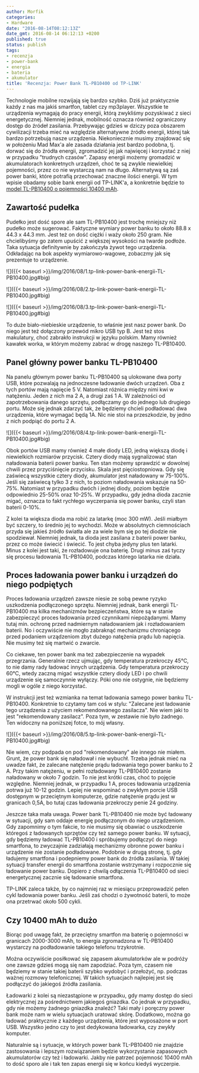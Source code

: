 ```yaml
---
author: Morfik
categories:
- Hardware
date: "2016-08-14T08:12:13Z"
date_gmt: 2016-08-14 06:12:13 +0200
published: true
status: publish
tags:
- recenzja
- power-bank
- energia
- bateria
- akumulator
title: 'Recenzja: Power Bank TL-PB10400 od TP-LINK'
---
```


Technologie mobilne rozwijają się bardzo szybko. Dziś już praktycznie każdy z nas ma jakiś smartfon,
tablet czy mp3player. Wszystkie te urządzenia wymagają do pracy energii, którą zwykliśmy pozyskiwać
z sieci energetycznej. Niemniej jednak, mobilność oznacza również ograniczony dostęp do źródeł
zasilania. Przebywając gdzieś w dziczy poza obszarem cywilizacji trzeba mieć na względzie
alternatywne źródło energii, której tak bardzo potrzebują nasze urządzenia. Niekoniecznie musimy
znajdować się w położeniu Mad Max'a ale zasada działania jest bardzo podobna, tj. dorwać się do
źródła energii, zgromadzić jej jak najwięcej i korzystać z niej w przypadku "trudnych czasów".
Zapasy energii możemy gromadzić w akumulatorach konkretnych urządzeń, choć te są zwykle niewielkiej
pojemności, przez co nie wystarczą nam na długo. Alternatywą są zaś power banki, które potrafią
przechować znaczne ilości energii. W tym wpisie obadamy sobie bank energii od TP-LINK'a, a
konkretnie będzie to [model TL-PB10400 o pojemności 10400
mAh](http://www.tp-link.com.pl/products/details/TL-PB10400.html).

<!--more-->
## Zawartość pudełka

Pudełko jest dość spore ale sam TL-PB10400 jest trochę mniejszy niż pudełko może sugerować.
Faktyczne wymiary power banku to około 88.8 x 44.3 x 44.3 mm. Jest też on dość ciężki i waży około
250 gram. Nie chcielibyśmy go zatem upuścić z większej wysokości na twarde podłoże. Taka sytuacja
definitywnie by zakończyła żywot tego urządzenia. Odkładając na bok aspekty wymiarowo-wagowe,
zobaczmy jak się prezentuje to urządzenie.

![]({{< baseurl >}}/img/2016/08/1.tp-link-power-bank-energii-TL-PB10400.jpg#big)

![]({{< baseurl >}}/img/2016/08/2.tp-link-power-bank-energii-TL-PB10400.jpg#big)

![]({{< baseurl >}}/img/2016/08/3.tp-link-power-bank-energii-TL-PB10400.jpg#big)

To duże biało-niebieskie urządzenie, to właśnie jest nasz power bank. Do niego jest też dołączony
przewód mikro USB typ B. Jest też stos makulatury, choć zabrakło instrukcji w języku polskim. Mamy
również kawałek worka, w którym możemy zabrać w drogę naszego TL-PB10400.

## Panel główny power banku TL-PB10400

Na panelu głównym power banku TL-PB10400 są ulokowane dwa porty USB, które pozwalają na jednoczesne
ładowanie dwóch urządzeń. Oba z tych portów mają napięcie 5 V. Natomiast różnica między nimi kwi w
natężeniu. Jeden z nich ma 2 A, a drugi zaś 1 A. W zależności od zapotrzebowania danego sprzętu,
podłączamy go do jednego lub drugiego portu. Może się jednak zdarzyć tak, że będziemy chcieli
podładować dwa urządzenia, które wymagać będą 1A. Nic nie stoi na przeszkodzie, by jedno z nich
podpiąć do portu 2 A.

![]({{< baseurl >}}/img/2016/08/4.tp-link-power-bank-energii-TL-PB10400.jpg#big)

Obok portów USB mamy również 4 małe diody LED, jedną większą diodę i niewielkich rozmiarów przycisk.
Cztery diody mają sygnalizować stan naładowania baterii power banku. Ten stan możemy sprawdzić w
dowolnej chwili przez przyciśnięcie przycisku. Skala jest pięciostopniowa. Gdy się zaświecą
wszystkie cztery diody, akumulator jest naładowany w 75-100%. Jeśli się zaświecą tylko 3 z nich, to
poziom naładowania wskazuje na 50-75%. Natomiast w przypadku dwóch i jednej diody, poziom będzie
odpowiednio 25-50% oraz 10-25%. W przypadku, gdy jedna dioda zacznie migać, oznacza to fakt rychłego
wyczerpania się power banku, czyli stan baterii 0-10%.

Z kolei ta większa dioda ma robić za latarkę (moc 300 mW). Jeśli miałbym być szczery, to średnio jej
to wychodzi. Może w absolutnych ciemnościach przyda się jakieś źródło światła ale za wiele bym się
po tej diodzie nie spodziewał. Niemniej jednak, ta dioda jest zasilana z baterii power banku, przez
co może świecić i świecić. To jest chyba jedyny plus ten latarki. Minus z kolei jest taki, że
rozładowuje ona baterię. Drugi minus zaś tyczy się procesu ładowania TL-PB10400, podczas którego
latarka nie działa.

## Proces ładowania power banku i urządzeń do niego podpiętych

Proces ładowania urządzeń zawsze niesie ze sobą pewne ryzyko uszkodzenia podłączonego sprzętu.
Niemniej jednak, bank energii TL-PB10400 ma kilka mechanizmów bezpieczeństwa, które są w stanie
zabezpieczyć proces ładowania przed czynnikami niepożądanymi. Mamy tutaj min. ochronę przed
nadmiernym naładowaniem jak i rozładowaniem baterii. No i oczywiście nie mogło zabraknąć mechanizmu
chroniącego przed podaniem urządzeniom zbyt dużego natężenia prądu lub napięcia. Nie musimy też się
martwić o zwarcie.

Co ciekawe, ten power bank ma też zabezpieczenie na wypadek przegrzania. Generalnie rzecz ujmując,
gdy temperatura przekroczy 45°C, to nie damy rady ładować innych urządzenia. Gdy temperatura
przekroczy 60°C, wtedy zaczną migać wszystkie cztery diody LED i po chwili urządzenie się
samoczynnie wyłączy. Póki ono nie ostygnie, nie będziemy mogli w ogóle z niego korzystać.

W instrukcji jest też wzmianka na temat ładowania samego power banku TL-PB10400. Konkretnie to
czytamy tam coś w stylu: "Zalecane jest ładowanie tego urządzenia z użyciem rekomendowanego
zasilacza". Nie wiem jaki to jest "rekomendowany zasilacz". Poza tym, w zestawie nie było żadnego.
Ten widoczny na poniższej fotce, to mój własny.

![]({{< baseurl >}}/img/2016/08/5.tp-link-power-bank-energii-TL-PB10400.jpg#big)

Nie wiem, czy podpada on pod "rekomendowany" ale innego nie miałem. Grunt, że power bank się
naładował i nie wybuchł. Trzeba jednak mieć na uwadze fakt, że zalecane natężenie prądu ładowania
tego power banku to 2 A. Przy takim natężeniu, w pełni rozładowany TL-PB10400 zostanie naładowany w
około 7 godzin. To nie jest krótki czas, choć to pojęcie względne. Niemniej jednak, w przypadku 1 A,
proces ładowania urządzenia potrwa już 10-12 godzin. Lepiej nie wspominać o zwykłym porcie USB
dostępnym w przeciętnym komputerze, gdzie natężenie prądu jest w granicach 0,5A, bo tutaj czas
ładowania przekroczy penie 24 godziny.

Jeszcze taka mała uwaga. Power bank TL-PB10400 nie może być ładowany w sytuacji, gdy sam oddaje
energię podłączonym do niego urządzeniom. Gdy zapomnimy o tym fakcie, to nie musimy się obawiać o
uszkodzenie któregoś z ładowanych sprzętów czy też samego power banku. W sytuacji, gdy będziemy
ładować TL-PB10400 i spróbujemy podłączyć do niego smartfona, to zwyczajnie zadziałają mechanizmy
obronne power banku i urządzenie nie zostanie podładowane. Podobnie w drugą stronę, tj. gdy ładujemy
smartfona i podepniemy power bank do źródła zasilania. W takiej sytuacji transfer energii do
smartfona zostanie wstrzymany i rozpocznie się ładowanie power banku. Dopiero z chwilą odłączenia
TL-PB10400 od sieci energetycznej zacznie się ładowanie smartfona.

TP-LINK zaleca także, by co najmniej raz w miesiącu przeprowadzić pełen cykl ładowania power banku.
Jeśli zaś chodzi o żywotność baterii, to może ona przetrwać około 500 cykli.

## Czy 10400 mAh to dużo

Biorąc pod uwagę fakt, że przeciętny smartfon ma baterię o pojemności w granicach 2000-3000 mAh, to
energia zgromadzona w TL-PB10400 wystarczy na podładowanie takiego telefonu trzykrotnie.

Można oczywiście posiłkować się zapasem akumulatorków ale w podróży one zawsze gdzieś mogą się nam
zapodziać. Poza tym, czasem nie będziemy w stanie takiej baterii szybko wydobyć i przełożyć, np.
podczas ważnej rozmowy telefonicznej. W takich sytuacjach najlepiej jest się podłączyć do jakiegoś
źródła zasilania.

Ładowarki z kolei są niezastąpione w przypadku, gdy mamy dostęp do sieci elektrycznej za
pośrednictwem jakiegoś gniazdka. Co jednak w przypadku, gdy nie możemy żadnego gniazdka znaleźć?
Taki mały i poręczny power bank może nam w wielu sytuacjach uratować skórę. Dodatkowo, można go
ładować praktycznie z każdego urządzenia, które jest wyposażone w port USB. Wszystko jedno czy to
jest dedykowana ładowarka, czy zwykły komputer.

Naturalnie są i sytuacje, w których power bank TL-PB10400 nie znajdzie zastosowania i lepszym
rozwiązaniem będzie wykorzystanie zapasowych akumulatorów czy też i ładowarki. Jakby nie patrzeć
pojemność 10400 mAh to dość sporo ale i tak ten zapas energii się w końcu kiedyś wyczerpie.
